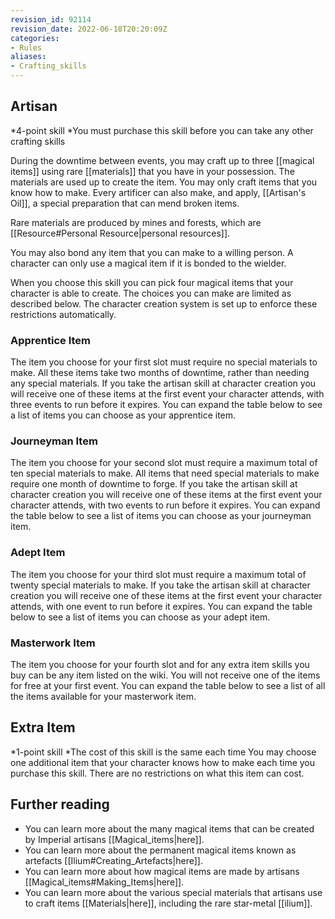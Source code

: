 ```yaml
---
revision_id: 92114
revision_date: 2022-06-18T20:20:09Z
categories:
- Rules
aliases:
- Crafting_skills
---
```



## Artisan
*4-point skill
*You must purchase this skill before you can take any other crafting skills

During the downtime between events, you may craft up to three [[magical items]] using rare [[materials]] that you have in your possession. The materials are used up to create the item. You may only craft items that you know how to make. Every artificer can also make, and apply, [[Artisan's Oil]], a special preparation that can mend broken items.

Rare materials are produced by mines and forests, which are [[Resource#Personal Resource|personal resources]].

You may also bond any item that you can make to a willing person. A character can only use a magical item if it is bonded to the wielder.

When you choose this skill you can pick four magical items that your character is able to create. The choices you can make are limited as described below. The character creation system is set up to enforce these restrictions automatically.

### Apprentice Item
The item you choose for your first slot must require no special materials to make. All these items take two months of downtime, rather than needing any special materials. If you take the artisan skill at character creation you will receive one of these items at the first event your character attends, with three events to run before it expires. You can expand the table below to see a list of items you can choose as your apprentice item.


### Journeyman Item
The item you choose for your second slot must require a maximum total of ten special materials to make. All items that need special materials to make require one month of downtime to forge. If you take the artisan skill at character creation you will receive one of these items at the first event your character attends, with two events to run before it expires. You can expand the table below to see a list of items you can choose as your journeyman item.

### Adept Item
The item you choose for your third slot must require a maximum total of twenty special materials to make. If you take the artisan skill at character creation you will receive one of these items at the first event your character attends, with one event to run before it expires. You can expand the table below to see a list of items you can choose as your adept item.


### Masterwork Item
The item you choose for your fourth slot and for any extra item skills you buy can be any item listed on the wiki. You will not receive one of the items for free at your first event. You can expand the table below to see a list of all the items available for your masterwork item.


## Extra Item
*1-point skill
*The cost of this skill is the same each time
You may choose one additional item that your character knows how to make each time you purchase this skill. There are no restrictions on what this item can cost.

## Further reading
* You can learn more about the many magical items that can be created by Imperial artisans [[Magical_items|here]].
* You can learn more about the permanent magical items known as artefacts [[Ilium#Creating_Artefacts|here]].
* You can learn more about how magical items are made by artisans [[Magical_items#Making_Items|here]].
* You can learn more about the various special materials that artisans use to craft items [[Materials|here]], including the rare star-metal [[ilium]].

